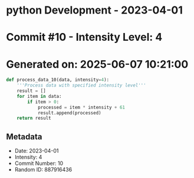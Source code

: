﻿# python Development - 2023-04-01
# Commit #10 - Intensity Level: 4
# Generated on: 2025-06-07 10:21:00
```python
def process_data_10(data, intensity=4):
    '''Process data with specified intensity level'''
    result = []
    for item in data:
        if item > 0:
            processed = item * intensity + 61
            result.append(processed)
    return result
```
## Metadata
- Date: 2023-04-01
- Intensity: 4
- Commit Number: 10
- Random ID: 887916436
